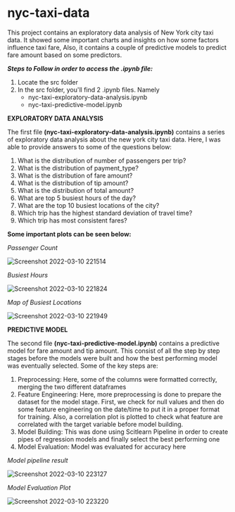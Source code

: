 # nyc-taxi-data
This project contains an exploratory data analysis of New York city taxi data. It showed some important charts and insights on how some factors influence taxi fare, Also, it contains a couple of predictive models to predict fare amount based on some predictors.

***Steps to Follow in order to access the .ipynb file:***

1. Locate the src folder
2. In the src folder, you'll find 2 .ipynb files. Namely
    - nyc-taxi-exploratory-data-analysis.ipynb
    - nyc-taxi-predictive-model.ipynb

**EXPLORATORY DATA ANALYSIS**

The first file __(nyc-taxi-exploratory-data-analysis.ipynb)__ contains a series of exploratory data analysis about the new york city taxi data. Here, I was able to provide answers to some of the questions below:

1. What is the distribution of number of passengers per trip?
2. What is the distribution of payment_type?
3. What is the distribution of fare amount?
4. What is the distribution of tip amount?
5. What is the distribution of total amount?
6. What are top 5 busiest hours of the day?
7. What are the top 10 busiest locations of the city?
8. Which trip has the highest standard deviation of travel time?
9. Which trip has most consistent fares?  

**Some important plots can be seen below:**
  

*Passenger Count*

![Screenshot 2022-03-10 221514](https://user-images.githubusercontent.com/32384910/157651040-6c237b99-ff64-4775-83da-909ade31b2bb.png)

*Busiest Hours*

![Screenshot 2022-03-10 221824](https://user-images.githubusercontent.com/32384910/157651444-84b8159e-9d26-4a28-a77c-b3fcbaadfdee.png)

*Map of Busiest Locations*

![Screenshot 2022-03-10 221949](https://user-images.githubusercontent.com/32384910/157651682-6399ab07-ee3c-4bef-9000-ffa3599babfc.png)


**PREDICTIVE MODEL**

The second file __(nyc-taxi-predictive-model.ipynb)__ contains a predictive model for fare amount and tip amount. This consist of all the step by step stages before the models were built and how the best performing model was eventually selected. Some of the key steps are:

1. Preprocessing: Here, some of the columns were formatted correctly, merging the two different dataframes
2. Feature Engineering: Here, more preprocessing is done to prepare the dataset for the model stage. First, we check for null values and then do some feature engineering on the date/time to put it in a proper format for training. Also, a correlation plot is plotted to check what feature are correlated with the target variable before model building. 
3. Model Building: This was done using Scitlearn Pipeline in order to create pipes of regression models and finally select the best performing one
4. Model Evaluation: Model was evaluated for accuracy here

*Model pipeline result*

![Screenshot 2022-03-10 223127](https://user-images.githubusercontent.com/32384910/157653380-62698a87-86e4-4743-80fa-768c4b70794c.png)

*Model Evaluation Plot*

![Screenshot 2022-03-10 223220](https://user-images.githubusercontent.com/32384910/157653647-c638a982-9510-4301-a45c-7a4facdff821.png)







